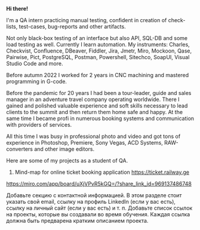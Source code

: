 **Hi there!**

I'm a QA intern practicing manual testing, confident in creation of check-lists, test-cases, bug-reports and other artifacts.

Not only black-box testing of an interface but also API, SQL-DB and some load testing as well. Currently I learn automation. My instruments: Charles, Checkvist, Confluence, DBeaver, Fiddler, Jira, Jmetr, Miro, Mockoon, Qase, Pairwise, Pict, PostgreSQL, Postman, Powershell, Sitechco, SoapUI, Visual Studio Code and more.

Before autumn 2022 I worked for 2 years in CNC machining and mastered programming in G-code.

Before the pandemic for 20 years I had been a tour-leader, guide and sales manager in an adventure travel company operating worldwide. There I gained and polished valuable experience and soft skills necessary to lead clients to the summit and then return them home safe and happy. At the same time I became profi in numerous booking systems and communication with providers of services.
 
All this time I was busy in professional photo and video and got tons of experience in Photoshop, Premiere, Sony Vegas, ACD Systems, RAW-converters and other image editors.

Here are some of my projects as a student of QA.

1. Mind-map for online ticket booking application https://ticket.railway.ge

https://miro.com/app/board/uXjVPvR5kGQ=/?share_link_id=969137486748



Добавьте секцию с контактной информацией. В этом разделе стоит указать свой email, ссылку на профиль LinkedIn (если у вас есть), ссылку на личный сайт (если у вас есть) и т. п.
Добавьте список ссылок на проекты, которые вы создавали во время обучения. Каждая ссылка должна быть предварена кратким описанием проекта.
